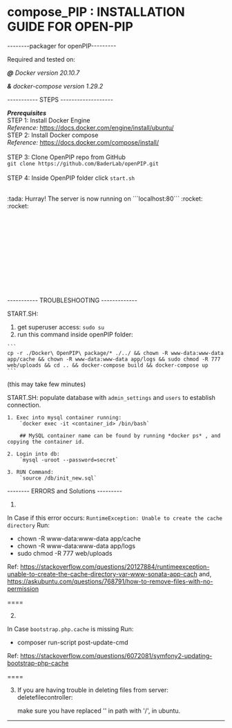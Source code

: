 
# compose_PIP : INSTALLATION GUIDE FOR OPEN-PIP
--------packager for openPIP---------

Required and tested on:

***@** Docker version 20.10.7*

***&** docker-compose version 1.29.2*


----------- STEPS -------------------

***Prerequisites* <br>**
STEP 1: Install Docker Engine <br>
*Reference:* https://docs.docker.com/engine/install/ubuntu/ <br>
STEP 2: Install Docker compose <br>
*Reference:* https://docs.docker.com/compose/install/ <br>
<br>
STEP 3: Clone OpenPIP repo from GitHub <br>
```git clone https://github.com/BaderLab/openPIP.git``` <br>
<br>
STEP 4: Inside OpenPIP folder click ```start.sh``` <br>

<br>
:tada: Hurray! The server is now running on ```localhost:80``` :rocket: :rocket:
<br><br>
<br><br>
<br><br>
<br><br>
<br><br>
<br><br>



----------- TROUBLESHOOTING -------------


START.SH: 

  1. get superuser access: ```sudo su```
  2. run this command inside openPIP folder:

    ```
    cp -r ./Docker\ OpenPIP\ package/* ./../ && chown -R www-data:www-data app/cache && chown -R www-data:www-data app/logs && sudo chmod -R 777 web/uploads && cd .. && docker-compose build && docker-compose up
    ```
 (this may take few minutes)
 <br>

START.SH: populate database with `admin_settings` and `users` to establish connection.

  
    1. Exec into mysql container running:
        `docker exec -it <container_id> /bin/bash`
        
        ## MySQL container name can be found by running *docker ps* , and copying the container id.

    2. Login into db: 
        `mysql -uroot --password=secret`

    3. RUN Command: 
        `source /db/init_new.sql`
  

-------- ERRORS and Solutions ---------


1.

In Case if this error occurs:
`RuntimeException: Unable to create the cache directory`
Run:
  - chown -R www-data:www-data app/cache
  - chown -R www-data:www-data app/logs
  - sudo chmod -R 777 web/uploads
 
 Ref: https://stackoverflow.com/questions/20127884/runtimeexception-unable-to-create-the-cache-directory-var-www-sonata-app-cach
 and,
 https://askubuntu.com/questions/768791/how-to-remove-files-with-no-permission

====

2.

In Case `bootstrap.php.cache` is missing
Run:
  - composer run-script post-update-cmd
 
 Ref: https://stackoverflow.com/questions/6072081/symfony2-updating-bootstrap-php-cache 
 
====


3. If you are having trouble in deleting files from server: deletefilecontroller:

    make sure you have replaced '\' in path with '/', in ubuntu.


-------- 

